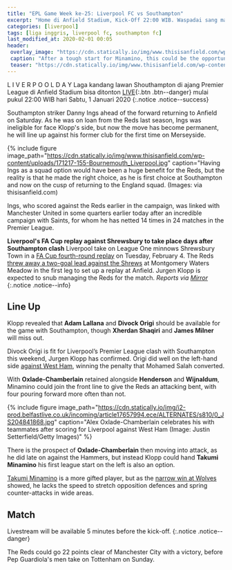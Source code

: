 ```yaml
---
title: "EPL Game Week ke-25: Liverpool FC vs Southampton"
excerpt: "Home di Anfield Stadium, Kick-Off 22:00 WIB. Waspadai sang mantan."
categories: [liverpool]
tags: [liga inggris, liverpool fc, southampton fc]
last_modified_at: 2020-02-01 00:05
header:
 overlay_image: "https://cdn.statically.io/img/www.thisisanfield.com/wp-content/uploads/2020-01-23-158-Wolves_Liverpool.jpg"
 caption: "After a tough start for Minamino, this could be the opportunity he requires to make his mark"
 teaser: "https://cdn.statically.io/img/www.thisisanfield.com/wp-content/uploads/2020-01-23-158-Wolves_Liverpool.jpg?w=480"
---
```

L I V E R P O O L D A Y
Laga kandang lawan Shouthampton di ajang Premier League di Anfield Stadium bisa ditonton [LIVE](#match){:.btn .btn--danger} mulai pukul 22:00 WIB hari Sabtu, 1 Januari 2020
{:.notice .notice--success}

Southampton striker Danny Ings ahead of the forward returning to Anfield on Saturday. As he was on loan from the Reds last season, Ings was ineligible for face Klopp's side, but now the move has become permanent, he will line up against his former club for the first time on Merseyside.

{% include figure image_path="https://cdn.statically.io/img/www.thisisanfield.com/wp-content/uploads/171217-155-Bournemouth_Liverpool.jpg" caption="Having Ings as a squad option would have been a huge benefit for the Reds, but the reality is that he made the right choice, as he is first choice at Southampton and now on the cusp of returning to the England squad. (Images: via thisisanfield.com)

Ings, who scored against the Reds earlier in the campaign, was linked with Manchester United in some quarters earlier today after an incredible campaign with Saints, for whom he has netted 14 times in 24 matches in the Premier League.

**Liverpool's FA Cup replay against Shrewsbury to take place days after Southampton clash**
Liverpool take on League One minnows Shrewsbury Town in a [FA Cup fourth-round replay](/liverpool/fa-cup-home-vs-shrewsburry/) on Tuesday, February 4. The Reds [threw away a two-goal lead against the Shrews](https://www.catetan.pw/liverpool/fa-cup-away-vs-shrewsbury/) at Montgomery Waters Meadow in the first leg to set up a replay at Anfield. Jurgen Klopp is expected to snub managing the Reds for the match. _Reports via [Mirror](https://www.mirror.co.uk/sport/football/news/liverpools-fa-cup-replay-against-21386539)_
{:.notice .notice--info}

## Line Up

Klopp revealed that **Adam Lallana** and **Divock Origi** should be available for the game with Southampton, though **Xherdan Shaqiri** and **James Milner** will miss out.

Divock Origi is fit for Liverpool’s Premier League clash with Southampton this weekend, Jurgen Klopp has confirmed. Origi did well on the left-hand side [against West Ham](https://www.catetan.pw/liverpool/away-vs-westham/), winning the penalty that Mohamed Salah converted.

With **Oxlade-Chamberlain** retained alongside **Henderson** and **Wijnaldum**, Minamino could join the front line to give the Reds an attacking bent, with four pouring forward more often than not.

{% include figure image_path="https://cdn.statically.io/img/i2-prod.belfastlive.co.uk/incoming/article17657994.ece/ALTERNATES/s810/0_JS204841868.jpg" caption="Alex Oxlade-Chamberlain celebrates his with teammates after scoring for Liverpool against West Ham (Image: Justin Setterfield/Getty Images)" %}

There is the prospect of **Oxlade-Chamberlain** then moving into attack, as he did late on against the Hammers, but instead Klopp could hand **Takumi Minamino** his first league start on the left is also an option.

[Takumi Minamino](https://www.catetan.pw/liverpool/takumi-minamino-has-signing-a-four-and-half-year-contract/) is a more gifted player, but as the [narrow win at Wolves](https://www.catetan.pw/liverpool/away-vs-wolves/) showed, he lacks the speed to stretch opposition defences and spring counter-attacks in wide areas.

## Match

Livestream will be available 5 minutes before the kick-off.
{:.notice .notice--danger}

<!-- {% include video id="lfctv1" provider="internal" %} -->

The Reds could go 22 points clear of Manchester City with a victory, before Pep Guardiola's men take on Tottenham on Sunday.
